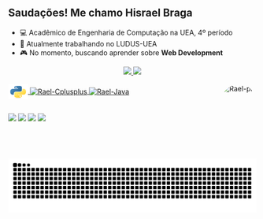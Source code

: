 ## Saudações! Me chamo Hisrael Braga

- 💻 Acadêmico de Engenharia de Computação na UEA, 4º período
- 👾 Atualmente trabalhando no LUDUS-UEA
- 🎮 No momento, buscando aprender sobre **Web Development**

<div align="center">
  <a href="https://github.com/devRaelBraga">
  <img height="140em" src="https://github-readme-stats.vercel.app/api?username=devRaelBraga&show_icons=true&theme=tokyonight&include_all_commits=true&count_private=true"/>
  <img height="140em" src="https://github-readme-stats.vercel.app/api/top-langs/?username=devRaelBraga&layout=compact&langs_count=7&theme=tokyonight"/>
</div>
  
<div style="display: inline_block"><br>
  <img align="center" alt="Rael-Python" height="30" width="40" src="https://raw.githubusercontent.com/devicons/devicon/master/icons/python/python-original.svg">
  <img align="center" alt="Rael-Cplusplus" height="30" width="40" src="https://cdn.jsdelivr.net/gh/devicons/devicon/icons/cplusplus/cplusplus-original.svg">
  <img align="center" alt="Rael-Java" height="30" width="40" src="https://cdn.jsdelivr.net/gh/devicons/devicon/icons/java/java-original-wordmark.svg">
  <img align="right" alt="Rael-pic" height="150" style="border-radius:50px;" src="https://i.imgur.com/unIj1Le.gif">
</div>

##
<div> 
   <a href="https://wa.me/5592988568395" target="_blank"><img src="https://img.shields.io/badge/WhatsApp-25D366?style=for-the-badge&logo=whatsapp&logoColor=white" target="_blank"></a> 
  <a href = "mailto:hisraelc@gmail.com"><img src="https://img.shields.io/badge/Gmail-D14836?style=for-the-badge&logo=gmail&logoColor=white" target="_blank"></a>
  <a href="https://www.instagram.com/hisrael.braga/" target="_blank"><img src="https://img.shields.io/badge/-Instagram-%23E4405F?style=for-the-badge&logo=instagram&logoColor=white" target="_blank"></a>
  <a href="https://www.linkedin.com/in/hisrael-braga-052188216/" target="_blank"><img src="https://img.shields.io/badge/-LinkedIn-%230077B5?style=for-the-badge&logo=linkedin&logoColor=white" target="_blank"></a> 

  ![Snake animation](https://github.com/devRaelBraga/devRaelBraga/blob/output/github-contribution-grid-snake.svg)
  </div>
  
